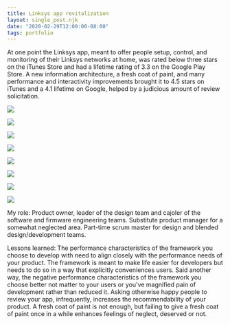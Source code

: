 ```yaml
---
title: Linksys app revitalization
layout: single_post.njk
date: "2020-02-29T12:00:00-08:00"
tags: portfolio
---
```

At one point the Linksys app, meant to offer people setup, control, and monitoring of their Linksys networks at home, was rated below three stars on the iTunes Store and had a lifetime rating of 3.3 on the Google Play Store. A new information architecture, a fresh coat of paint, and many performance and interactivity improvements brought it to 4.5 stars on iTunes and a 4.1 lifetime on Google, helped by a judicious amount of review solicitation.

![](/assets/images/2022/12/DashboardOnline-269x1024.png)

![](/assets/images/2022/12/DeviceDetail@2x-345x1024.png)

![](/assets/images/2022/12/DeviceList-576x1024.png)

![](/assets/images/2022/12/deviceprioritizationdelete-576x1024.png)

![](/assets/images/2022/12/DevicePrioritizationHome@2x-576x1024.png)

![](/assets/images/2022/12/SaveaRule@2x-576x1024.png)

![](/assets/images/2022/12/SelectaDeviceCopy@2x-576x1024.png)

![](/assets/images/2022/12/XboxCopy@2x-576x1024.png)

My role: Product owner, leader of the design team and cajoler of the software and firmware engineering teams. Substitute product manager for a somewhat neglected area. Part-time scrum master for design and blended design/development teams.

Lessons learned: The performance characteristics of the framework you choose to develop with need to align closely with the performance needs of your product. The framework is meant to make life easier for developers but needs to do so in a way that explicitly conveniences users. Said another way, the negative performance characteristics of the framework you choose better not matter to your users or you've magnified pain of development rather than reduced it. Asking otherwise happy people to review your app, infrequently, increases the recommendability of your product. A fresh coat of paint is not enough, but failing to give a fresh coat of paint once in a while enhances feelings of neglect, deserved or not.
